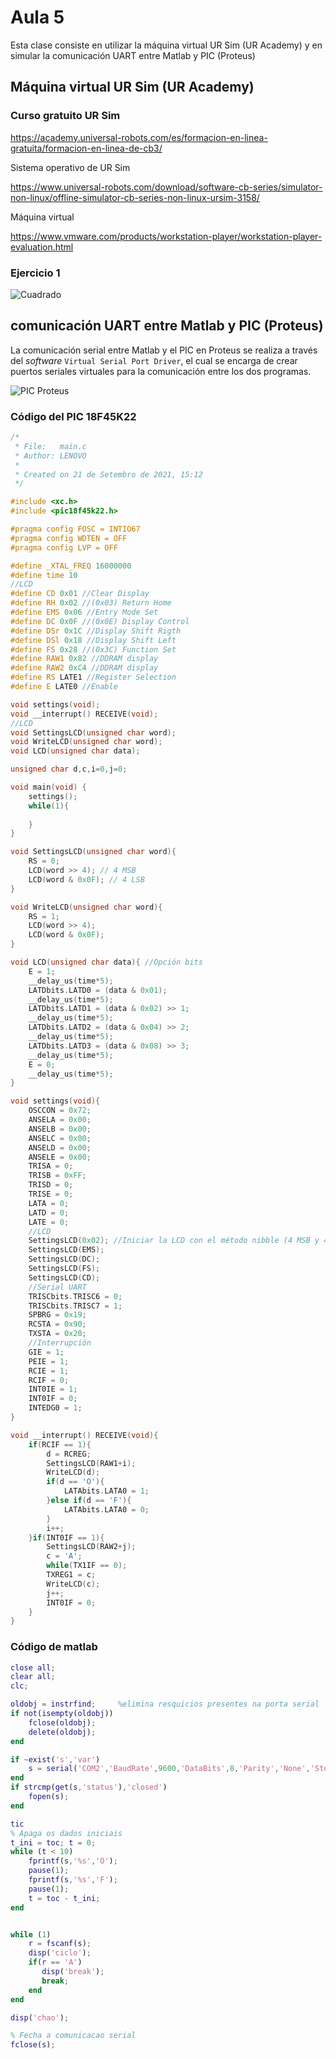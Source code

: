 <h1>Aula 5</h1>

Esta clase consiste en utilizar la máquina virtual UR Sim (UR Academy) y en simular la comunicación UART entre Matlab y PIC (Proteus)

<h2>Máquina virtual UR Sim (UR Academy)</h2>

<h3>Curso gratuito UR Sim</h3>

https://academy.universal-robots.com/es/formacion-en-linea-gratuita/formacion-en-linea-de-cb3/

Sistema operativo de UR Sim

https://www.universal-robots.com/download/software-cb-series/simulator-non-linux/offline-simulator-cb-series-non-linux-ursim-3158/

Máquina virtual

https://www.vmware.com/products/workstation-player/workstation-player-evaluation.html

<h3>Ejercicio 1</h3>

![Cuadrado](URSim_Cuadrado.png)

<h2>comunicación UART entre Matlab y PIC (Proteus)</h2>

La comunicación serial entre Matlab y el PIC en Proteus se realiza a través del <i>software</i> `Virtual Serial Port Driver`, el cual se encarga de crear puertos seriales virtuales para la comunicación entre los dos programas.

![PIC Proteus](image.png)

<h3>Código del PIC 18F45K22</h3>

```c
/*
 * File:   main.c
 * Author: LENOVO
 *
 * Created on 21 de Setembro de 2021, 15:12
 */

#include <xc.h>
#include <pic18f45k22.h>

#pragma config FOSC = INTIO67
#pragma config WDTEN = OFF
#pragma config LVP = OFF

#define _XTAL_FREQ 16000000
#define time 10
//LCD
#define CD 0x01 //Clear Display
#define RH 0x02 //(0x03) Return Home
#define EMS 0x06 //Entry Mode Set
#define DC 0x0F //(0x0E) Display Control
#define DSr 0x1C //Display Shift Rigth
#define DSl 0x18 //Display Shift Left
#define FS 0x28 //(0x3C) Function Set
#define RAW1 0x82 //DDRAM display
#define RAW2 0xC4 //DDRAM display
#define RS LATE1 //Register Selection
#define E LATE0 //Enable

void settings(void);
void __interrupt() RECEIVE(void);
//LCD
void SettingsLCD(unsigned char word);
void WriteLCD(unsigned char word);
void LCD(unsigned char data);

unsigned char d,c,i=0,j=0;

void main(void) {
    settings();
    while(1){
        
    }
}

void SettingsLCD(unsigned char word){
    RS = 0;
    LCD(word >> 4); // 4 MSB
    LCD(word & 0x0F); // 4 LSB
}

void WriteLCD(unsigned char word){
    RS = 1;
    LCD(word >> 4);
    LCD(word & 0x0F);
}

void LCD(unsigned char data){ //Opción bits
    E = 1;
    __delay_us(time*5);
    LATDbits.LATD0 = (data & 0x01);
    __delay_us(time*5);
    LATDbits.LATD1 = (data & 0x02) >> 1;
    __delay_us(time*5);
    LATDbits.LATD2 = (data & 0x04) >> 2;
    __delay_us(time*5);
    LATDbits.LATD3 = (data & 0x08) >> 3;
    __delay_us(time*5);
    E = 0;
    __delay_us(time*5);
}

void settings(void){
    OSCCON = 0x72;
    ANSELA = 0x00;
    ANSELB = 0x00;
    ANSELC = 0x00;
    ANSELD = 0x00;
    ANSELE = 0x00;
    TRISA = 0;
    TRISB = 0xFF;
    TRISD = 0;
    TRISE = 0;
    LATA = 0;
    LATD = 0;
    LATE = 0;
    //LCD
    SettingsLCD(0x02); //Iniciar la LCD con el método nibble (4 MSB y 4 LSB)
    SettingsLCD(EMS);
    SettingsLCD(DC);
    SettingsLCD(FS);
    SettingsLCD(CD);        
    //Serial UART
    TRISCbits.TRISC6 = 0;
    TRISCbits.TRISC7 = 1;
    SPBRG = 0x19;
    RCSTA = 0x90;
    TXSTA = 0x20;
    //Interrupción
    GIE = 1;
    PEIE = 1;
    RCIE = 1;
    RCIF = 0;
    INT0IE = 1;
    INT0IF = 0;
    INTEDG0 = 1;
}

void __interrupt() RECEIVE(void){
    if(RCIF == 1){
        d = RCREG;
        SettingsLCD(RAW1+i);
        WriteLCD(d);
        if(d == 'O'){
            LATAbits.LATA0 = 1;
        }else if(d == 'F'){
            LATAbits.LATA0 = 0;
        }
        i++;
    }if(INT0IF == 1){
        SettingsLCD(RAW2+j);
        c = 'A';
        while(TX1IF == 0);
        TXREG1 = c;
        WriteLCD(c);
        j++;
        INT0IF = 0;
    }    
}
```

<h3>Código de matlab</h3>

```matlab
close all;
clear all;
clc;

oldobj = instrfind;     %elimina resquicios presentes na porta serial
if not(isempty(oldobj)) 
    fclose(oldobj);     
    delete(oldobj);
end

if ~exist('s','var')
    s = serial('COM2','BaudRate',9600,'DataBits',8,'Parity','None','StopBits',1);
end
if strcmp(get(s,'status'),'closed')
    fopen(s);
end

tic
% Apaga os dados iniciais
t_ini = toc; t = 0; 
while (t < 10)
    fprintf(s,'%s','O');
    pause(1);
    fprintf(s,'%s','F');
    pause(1);
    t = toc - t_ini;
end


while (1)
    r = fscanf(s);
    disp('ciclo');
    if(r == 'A')
       disp('break');
       break; 
    end
end

disp('chao');

% Fecha a comunicacao serial
fclose(s);
```
